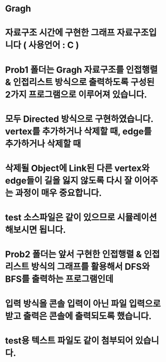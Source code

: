 # Gragh
# 자료구조 시간에 구현한 그래프 자료구조입니다 ( 사용언어 : C )
# Prob1 폴더는 Gragh 자료구조를 인접행렬 & 인접리스트 방식으로 출력하도록 구성된 2가지 프로그램으로 이루어져 있습니다.
# 모두 Directed 방식으로 구현하였습니다. vertex를 추가하거나 삭제할 때, edge를 추가하거나 삭제할 때
# 삭제될 Object에 Link된 다른 vertex와 edge들이 길을 잃지 않도록 다시 잘 이어주는 과정이 매우 중요합니다.
# test 소스파일은 같이 있으므로 시뮬레이션 해보시면 됩니다.
#
# Prob2 폴더는 앞서 구현한 인접행렬 & 인접리스트 방식의 그래프를 활용해서 DFS와 BFS를 출력하는 프로그램인데
# 입력 방식을 콘솔 입력이 아닌 파일 입력으로 받고 출력은 콘솔에 출력되도록 했습니다.
# test용 텍스트 파일도 같이 첨부되어 있습니다.
